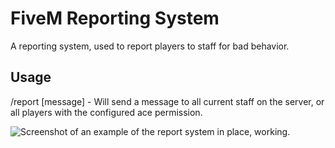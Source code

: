 # FiveM Reporting System
A reporting system, used to report players to staff for bad behavior.

## Usage
/report [message] - Will send a message to all current staff on the server, or all players with the configured ace permission.

![Screenshot of an example of the report system in place, working.](https://i.imgur.com/PCeT233.png)
